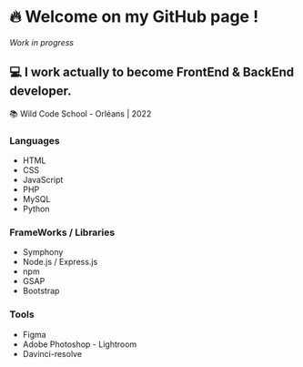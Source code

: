 # :fire: Welcome on my GitHub page !
*Work in progress*
## :computer: I work actually to become FrontEnd & BackEnd developer. 

:books: Wild Code School - Orléans | 2022

### Languages
- HTML
- CSS
- JavaScript
- PHP
- MySQL
- Python

### FrameWorks / Libraries
- Symphony
- Node.js / Express.js
- npm
- GSAP
- Bootstrap

### Tools
- Figma
- Adobe Photoshop - Lightroom
- Davinci-resolve
